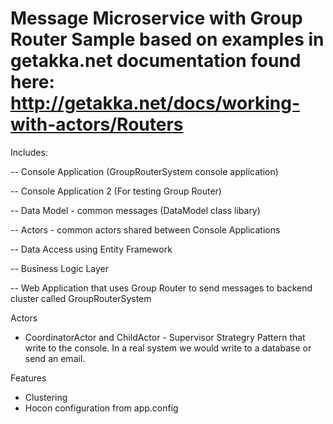 # Message Microservice with Group Router Sample based on examples in getakka.net documentation found here: http://getakka.net/docs/working-with-actors/Routers

Includes: 

-- Console Application (GroupRouterSystem console application)

-- Console Application 2 (For testing Group Router)

-- Data Model - common messages (DataModel class libary)

-- Actors - common actors shared between Console Applications 

-- Data Access using Entity Framework

-- Business Logic Layer

-- Web Application that uses Group Router to send messages to backend cluster called GroupRouterSystem

Actors
- CoordinatorActor and ChildActor - Supervisor Strategry Pattern that write to the console. In a real system
we would write to a database or send an email.

Features

- Clustering
- Hocon configuration from app.config